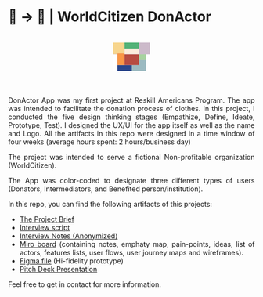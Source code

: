 # 📱 → 🎁 | WorldCitizen DonActor 

<br/>
<div align="center">                                                             
  <img width="15%" height="15%" src="./Logo.svg" alt="DonActor">
</div>  
<br/>

<section>
<div align="justify">
<br/>


DonActor App was my first project at Reskill Americans Program. The app was intended to facilitate the donation process of clothes. In this project, I conducted the five design thinking stages (Empathize, Define, Ideate, Prototype, Test). I designed the UX/UI for the app itself as well as the name and Logo. All the artifacts in this repo were designed in a time window of four weeks (average hours spent: 2 hours/business day)

The project was intended to serve a fictional Non-profitable organization (WorldCitizen).

The App was color-coded to designate three different types of users (Donators, Intermediators, and Benefited person/institution).

In this repo, you can find the following artifacts of this projects:

* [The Project Brief](https://github.com/pradoprojects/DonActor/blob/main/Brief_DonActor_App.pdf)
* [Interview script](https://docs.google.com/presentation/d/1STuZEM4SETgfzpwVXN8f-2GuD-KmfjTAmX0J-9QQeL0/edit?usp=sharing)
* [Interview Notes (Anonymized)](https://docs.google.com/presentation/d/11S2D7bJ9aGsxthUwOCUFWgvwoPMikIBEmnoIRszOG0M/edit?usp=sharing)
* [Miro board](https://miro.com/welcomeonboard/bHkxUkVJS1hnSUdvaDNuYmVBN2VJV3JDRGoybkJYUUlPWXdHYUh2VHlKd3FWQ3JaQXJPVkp5VkNmbHUwVW5NV3wzMDc0NDU3MzU3MTMzNTM3Mjc1?invite_link_id=191683894107) (containing notes, emphaty map, pain-points, ideas, list of actors, features lists, user flows, user journey maps and wireframes).
* [Figma file](https://www.figma.com/community/file/1022656211221255293/DonActor) (Hi-fidelity prototype)
* [Pitch Deck Presentation](https://my.visme.co/view/vdk70e63-marllos-pitch-deck-presentation)

Feel free to get in contact for more information.

</section>



